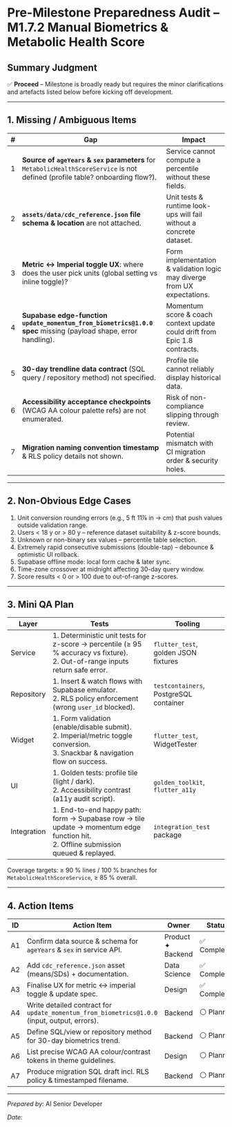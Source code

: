 # Pre-Milestone Preparedness Audit – M1.7.2 Manual Biometrics & Metabolic Health Score

## Summary Judgment

✅ **Proceed** – Milestone is broadly ready but requires the minor
clarifications and artefacts listed below before kicking off development.

---

## 1. Missing / Ambiguous Items

| # | Gap                                                                                                                             | Impact                                                                     |
| - | ------------------------------------------------------------------------------------------------------------------------------- | -------------------------------------------------------------------------- |
| 1 | **Source of `ageYears` & `sex` parameters** for `MetabolicHealthScoreService` is not defined (profile table? onboarding flow?). | Service cannot compute a percentile without these fields.                  |
| 2 | **`assets/data/cdc_reference.json` file schema & location** are not attached.                                                   | Unit tests & runtime look-ups will fail without a concrete dataset.        |
| 3 | **Metric ↔ Imperial toggle UX**: where does the user pick units (global setting vs inline toggle)?                              | Form implementation & validation logic may diverge from UX expectations.   |
| 4 | **Supabase edge-function `update_momentum_from_biometrics@1.0.0` spec** missing (payload shape, error handling).                | Momentum score & coach context update could drift from Epic 1.8 contracts. |
| 5 | **30-day trendline data contract** (SQL query / repository method) not specified.                                               | Profile tile cannot reliably display historical data.                      |
| 6 | **Accessibility acceptance checkpoints** (WCAG AA colour palette refs) are not enumerated.                                      | Risk of non-compliance slipping through review.                            |
| 7 | **Migration naming convention timestamp** & RLS policy details not shown.                                                       | Potential mismatch with CI migration order & security holes.               |

---

## 2. Non-Obvious Edge Cases

1. Unit conversion rounding errors (e.g., 5 ft 11⅞ in → cm) that push values
   outside validation range.
2. Users < 18 y or > 80 y – reference dataset suitability & z-score bounds.
3. Unknown or non-binary sex values – percentile table selection.
4. Extremely rapid consecutive submissions (double-tap) – debounce & optimistic
   UI rollback.
5. Supabase offline mode: local form cache & later sync.
6. Time-zone crossover at midnight affecting 30-day query window.
7. Score results < 0 or > 100 due to out-of-range z-scores.

---

## 3. Mini QA Plan

| Layer       | Tests                                                                                                                                 | Tooling                                |
| ----------- | ------------------------------------------------------------------------------------------------------------------------------------- | -------------------------------------- |
| Service     | 1. Deterministic unit tests for z-score → percentile (≥ 95 % accuracy vs fixture).<br>2. Out-of-range inputs return safe error.       | `flutter_test`, golden JSON fixtures   |
| Repository  | 1. Insert & watch flows with Supabase emulator.<br>2. RLS policy enforcement (wrong `user_id` blocked).                               | `testcontainers`, PostgreSQL container |
| Widget      | 1. Form validation (enable/disable submit).<br>2. Imperial/metric toggle conversion.<br>3. Snackbar & navigation flow on success.     | `flutter_test`, WidgetTester           |
| UI          | 1. Golden tests: profile tile (light / dark).<br>2. Accessibility contrast (a11y audit script).                                       | `golden_toolkit`, `flutter_a11y`       |
| Integration | 1. End-to-end happy path: form → Supabase row → tile update → momentum edge function hit.<br>2. Offline submission queued & replayed. | `integration_test` package             |

Coverage targets: ≥ 90 % lines / 100 % branches for
`MetabolicHealthScoreService`, ≥ 85 % overall.

---

## 4. Action Items

| ID | Action Item                                                                                  | Owner             | Status       |
| -- | -------------------------------------------------------------------------------------------- | ----------------- | ------------ |
| A1 | Confirm data source & schema for `ageYears` & `sex` in service API.                          | Product ✦ Backend | ✅ Completed |
| A2 | Add `cdc_reference.json` asset (means/SDs) + documentation.                                  | Data Science      | ✅ Completed |
| A3 | Finalise UX for metric ↔ imperial toggle & update spec.                                      | Design            | ✅ Completed |
| A4 | Write detailed contract for `update_momentum_from_biometrics@1.0.0` (input, output, errors). | Backend           | ⚪ Planned   |
| A5 | Define SQL/view or repository method for 30-day biometrics trend.                            | Backend           | ⚪ Planned   |
| A6 | List precise WCAG AA colour/contrast tokens in theme guidelines.                             | Design            | ⚪ Planned   |
| A7 | Produce migration SQL draft incl. RLS policy & timestamped filename.                         | Backend           | ⚪ Planned   |

---

_Prepared by:_ AI Senior Developer

_Date:_ <!-- Fill when merging -->

